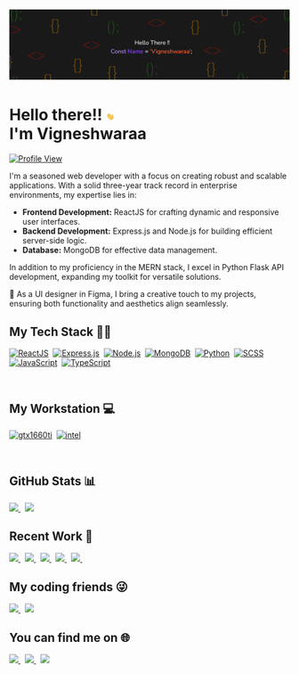 # [![Vigneshwaraa header](assets/ProfileBanner.png)]()

<h1>Hello there!! <img src="assets/wave.gif" width="15px"><br>I'm Vigneshwaraa</h1>

[![Profile View](https://komarev.com/ghpvc/?username=Vicgok)](https://github.com/Vicgok)

I'm a seasoned web developer with a focus on creating robust and scalable applications. With a solid three-year track record in enterprise environments, my expertise lies in:

- **Frontend Development:** ReactJS for crafting dynamic and responsive user interfaces.
- **Backend Development:** Express.js and Node.js for building efficient server-side logic.
- **Database:** MongoDB for effective data management.

In addition to my proficiency in the MERN stack, I excel in Python Flask API development, expanding my toolkit for versatile solutions.

🎨 As a UI designer in Figma, I bring a creative touch to my projects, ensuring both functionality and aesthetics align seamlessly.

## My Tech Stack 👨‍💻

[![ReactJS](https://img.shields.io/badge/ReactJS-Latest-blue)](https://reactjs.org/)&nbsp;
[![Express.js](https://img.shields.io/badge/Express.js-Latest-green)](https://expressjs.com/)&nbsp;
[![Node.js](https://img.shields.io/badge/Node.js-Latest-green)](https://nodejs.org/)&nbsp;
[![MongoDB](https://img.shields.io/badge/MongoDB-Latest-green)](https://www.mongodb.com/)&nbsp;
[![Python](https://img.shields.io/badge/Python-3.x-blue)](https://www.python.org/)&nbsp;
[![SCSS](https://img.shields.io/badge/SCSS-Latest-pink)](https://sass-lang.com/)&nbsp;
[![JavaScript](https://img.shields.io/badge/JavaScript-Latest-yellow)](https://developer.mozilla.org/en-US/docs/Web/JavaScript)&nbsp;
[![TypeScript](https://img.shields.io/badge/TypeScript-Latest-blue)](https://www.typescriptlang.org/)

<br>

## My Workstation 💻

[![gtx1660ti](https://img.shields.io/badge/NVIDIA-GTX_1660TI-76B900?style=for-the-badge&logo=nvidia&logoColor=white)](https://www.nvidia.com/en-in/geforce/graphics-cards/gtx-1660-ti/)&nbsp;
[![intel](https://img.shields.io/badge/Intel-Core_i5_9th_gen-0071C5?style=for-the-badge&logo=intel&logoColor=white)](https://ark.intel.com/content/www/us/en/ark/products/191075/intel-core-i59300h-processor-8m-cache-up-to-4-10-ghz.html)

<br>

## GitHub Stats 📊

<a href='https://github.com/Vicgok'>
<img src='https://github-readme-stats.vercel.app/api?username=Vicgok&&show_icons=true&theme=great-gatsby'/>
</a>&nbsp;
<a href='#!'>
<img src='https://github-readme-stats.vercel.app/api/top-langs/?username=Vicgok&hide=css,html&layout=compact&theme=great-gatsby'/>
</a>

<br>

## Recent Work 👾

<a href="https://github.com/Vicgok/Admin_dashboard">
<img src='https://github-readme-stats.vercel.app/api/pin/?username=Vicgok&repo=Admin_dashboard
&theme=apprentice'/>
</a>&nbsp;

<a href="https://github.com/Vicgok/insure-landing-page">
<img src='https://github-readme-stats.vercel.app/api/pin/?username=Vicgok&repo=insure-landing-page&theme=apprentice'/>
</a>&nbsp;

<a href="https://github.com/Vicgok/testimonial-grid">
<img src='https://github-readme-stats.vercel.app/api/pin/?username=Vicgok&repo=testimonial-grid&theme=apprentice'/>
</a>&nbsp;

<a href="https://github.com/Vicgok/interactive-card-component">
<img src='https://github-readme-stats.vercel.app/api/pin/?username=Vicgok&repo=interactive-card-component&theme=apprentice'/>
</a>&nbsp;

<a href="https://github.com/Vicgok/Blogr-landing-page">
<img src='https://github-readme-stats.vercel.app/api/pin/?username=Vicgok&repo=Blogr-landing-page&theme=apprentice'/>
</a>&nbsp;

<br>

## My coding friends 😜

<a href='https://www.youtube.com/' target='_blank'>
<img src='https://img.shields.io/badge/YouTube-FF0000?style=for-the-badge&logo=youtube&logoColor=white'>
</a>&nbsp;
<a href='https://open.spotify.com/playlist/5lIkk95KcF3YrfE9LiHcTQ?si=d39b519e2bca4098' target='_blank'>
<img src='https://img.shields.io/badge/Spotify-1ED760?&style=for-the-badge&logo=spotify&logoColor=white'>
</a>

<br>

## You can find me on 🌐

<a href='https://www.instagram.com/vicky_gohan/' target='_blank'>
<img src='https://img.shields.io/badge/Instagram-E4405F?style=for-the-badge&logo=instagram&logoColor=white'>
</a>&nbsp;
<a href='https://www.linkedin.com/in/vigneshwaraa1217/' target='_blank'>
<img src='https://img.shields.io/badge/LinkedIn-0077B5?style=for-the-badge&logo=linkedin&logoColor=white'>
</a>&nbsp;
<a href='https://twitter.com/Vigneshwaraa4' target='_blank'>
<img src='https://img.shields.io/badge/Twitter-1DA1F2?style=for-the-badge&logo=twitter&logoColor=white'>
</a>
